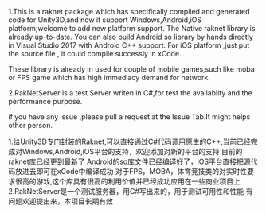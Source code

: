 1.This is a raknet package which has  specifically compiled and generated code for Unity3D,and now it support Windows,Android,iOS platform,welcome to add new platform support.
The Native raknet library is already up-to-date.
You can also build Android so library by hands directly in Visual Studio 2017 with Android C++ support.
For iOS platform ,just put the source file , it could compile successly in xCode.

These library is already in used for couple of mobile games,such like moba or FPS game which has high immediacy demand for network.

2.RakNetServer is a test Server writen in C#,for test the availablity and the performance purpose.

if you have any issue ,please pull a request at the Issue Tab.It might helps other person.

1.给Unity3D专门封装的Raknet,可以直接通过C#代码调用原生的C++,当前已经完成对Windows,Android,iOS平台的支持，欢迎添加对新的平台的支持
目前的raknet库已经更到最新了
Android的so库文件已经编译好了，iOS平台直接把源代码放进去即可在xCode中编译成功
对于FPS，MOBA，体育竞技类的对实时性要求很高的游戏,这个库具有很高的利用价值并已经成功应用在一些商业项目上
2.RakNetServer是一个测试服务器，用C#写出来的，用于测试可用性和性能
有问题欢迎提出来，本项目长期有效
